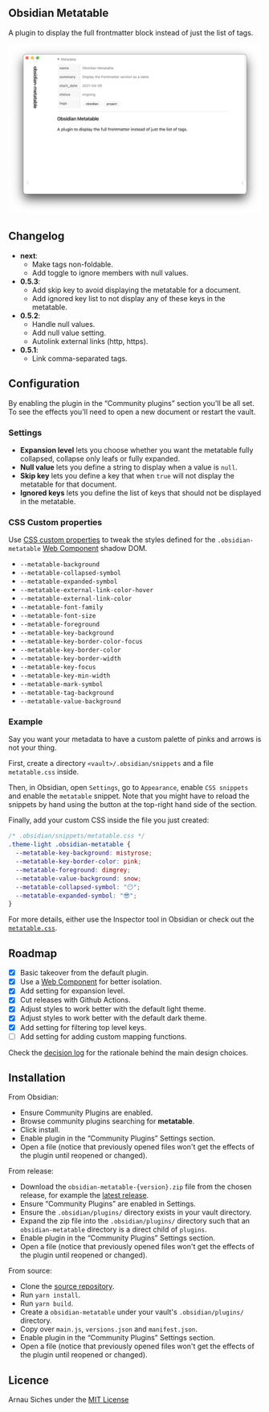 ## Obsidian Metatable

A plugin to display the full frontmatter block instead of just the list of tags.

![](screenshot.png)

## Changelog

- **next**:
  - Make tags non-foldable.
  - Add toggle to ignore members with null values.
- **0.5.3**:
  - Add skip key to avoid displaying the metatable for a document.
  - Add ignored key list to not display any of these keys in the metatable.
- **0.5.2**:
  - Handle null values.
  - Add null value setting.
  - Autolink external links (http, https).
- **0.5.1**:
  - Link comma-separated tags.

## Configuration

By enabling the plugin in the “Community plugins” section you'll be all set. To see the effects you'll need to open a new document or restart the vault.


### Settings

- **Expansion level** lets you choose whether you want the metatable fully collapsed, collapse only leafs or fully expanded.
- **Null value** lets you define a string to display when a value is `null`.
- **Skip key** lets you define a key that when `true` will not display the metatable for that document.
- **Ignored keys** lets you define the list of keys that should not be displayed in the metatable.


### CSS Custom properties

Use [CSS custom properties] to tweak the styles defined for the `.obsidian-metatable` [Web Component] shadow DOM.

- `--metatable-background`
- `--metatable-collapsed-symbol`
- `--metatable-expanded-symbol`
- `--metatable-external-link-color-hover`
- `--metatable-external-link-color`
- `--metatable-font-family`
- `--metatable-font-size`
- `--metatable-foreground`
- `--metatable-key-background`
- `--metatable-key-border-color-focus`
- `--metatable-key-border-color`
- `--metatable-key-border-width`
- `--metatable-key-focus`
- `--metatable-key-min-width`
- `--metatable-mark-symbol`
- `--metatable-tag-background`
- `--metatable-value-background`


### Example

Say you want your metadata to have a custom palette of pinks and arrows is not your thing.

First, create a directory `<vault>/.obsidian/snippets` and a file `metatable.css` inside.

Then, in Obsidian, open `Settings`, go to `Appearance`, enable `CSS snippets` and enable the `metatable` snippet. Note that you might have to reload the snippets by hand using the button at the top-right hand side of the section.

Finally, add your custom CSS inside the file you just created:

```css
/* .obsidian/snippets/metatable.css */
.theme-light .obsidian-metatable {
  --metatable-key-background: mistyrose;
  --metatable-key-border-color: pink;
  --metatable-foreground: dimgrey;
  --metatable-value-background: snow;
  --metatable-collapsed-symbol: "😶";
  --metatable-expanded-symbol: "😎";
}
```

For more details, either use the Inspector tool in Obsidian or check out the [`metatable.css`](src/metatable.css).


## Roadmap

- [x] Basic takeover from the default plugin.
- [x] Use a [Web Component] for better isolation.
- [x] Add setting for expansion level.
- [x] Cut releases with Github Actions.
- [x] Adjust styles to work better with the default light theme.
- [x] Adjust styles to work better with the default dark theme.
- [x] Add setting for filtering top level keys.
- [ ] Add setting for adding custom mapping functions.

Check the [decision log](./decision_log) for the rationale behind the main design choices.


## Installation

From Obsidian:

- Ensure Community Plugins are enabled.
- Browse community plugins searching for **metatable**.
- Click install.
- Enable plugin in the “Community Plugins” Settings section.
- Open a file (notice that previously opened files won't get the effects of the plugin until reopened or changed).

From release:

- Download the `obsidian-metatable-{version}.zip` file from the chosen release, for example the [latest release].
- Ensure “Community Plugins” are enabled in Settings.
- Ensure the `.obsidian/plugins/` directory exists in your vault directory.
- Expand the zip file into the `.obsidian/plugins/` directory such that an `obsidian-metatable` directory is a direct child of `plugins`.
- Enable plugin in the “Community Plugins” Settings section.
- Open a file (notice that previously opened files won't get the effects of the plugin until reopened or changed).

From source:

- Clone the [source repository].
- Run `yarn install`.
- Run `yarn build`.
- Create a `obsidian-metatable` under your vault's `.obsidian/plugins/` directory.
- Copy over `main.js`, `versions.json` and `manifest.json`.
- Enable plugin in the “Community Plugins” Settings section.
- Open a file (notice that previously opened files won't get the effects of the plugin until reopened or changed).


## Licence

Arnau Siches under the [MIT License](./LICENCE)


[CSS custom properties]: https://developer.mozilla.org/en-US/docs/Web/CSS/Using_CSS_custom_properties
[Web Component]: https://developer.mozilla.org/en-US/docs/Web/Web_Components
[source repository]: https://github.com/arnau/obsidian-metatable
[latest release]: https://github.com/arnau/obsidian-metatable/releases/latest
